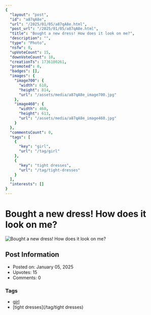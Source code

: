 ```yaml
---
{
  "layout": "post",
  "id": "a87qA8e",
  "url": "/2025/01/05/a87qA8e.html",
  "post_url": "/2025/01/05/a87qA8e.html",
  "title": "Bought a new dress! How does it look on me?",
  "description": "",
  "type": "Photo",
  "nsfw": 0,
  "upVoteCount": 15,
  "downVoteCount": 18,
  "creationTs": 1736100261,
  "promoted": 0,
  "badges": [],
  "images": {
    "image700": {
      "width": 610,
      "height": 814,
      "url": "/assets/media/a87qA8e_image700.jpg"
    },
    "image460": {
      "width": 460,
      "height": 613,
      "url": "/assets/media/a87qA8e_image460.jpg"
    }
  },
  "commentsCount": 0,
  "tags": [
    {
      "key": "girl",
      "url": "/tag/girl"
    },
    {
      "key": "tight dresses",
      "url": "/tag/tight-dresses"
    }
  ],
  "interests": []
}
---
```


# Bought a new dress! How does it look on me?

![Bought a new dress! How does it look on me?](/assets/media/a87qA8e_image700.jpg)

## Post Information

- Posted on: January 05, 2025
- Upvotes: 15
- Comments: 0

### Tags

- [girl](/tag/girl)
- [tight dresses](/tag/tight dresses)
